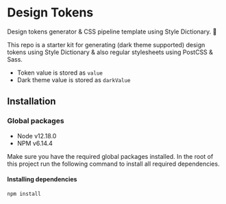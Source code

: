# Design Tokens
Design tokens generator & CSS pipeline template using Style Dictionary. 🎨

This repo is a starter kit for generating (dark theme supported) design tokens using Style Dictionary & also regular stylesheets using PostCSS & Sass.

- Token value is stored as `value`
- Dark theme value is stored as `darkValue`

## Installation

### Global packages

-   Node v12.18.0
-   NPM v6.14.4

Make sure you have the required global packages installed. In the root of this project run the following command to install all required dependencies.

#### Installing dependencies

```
npm install
```
